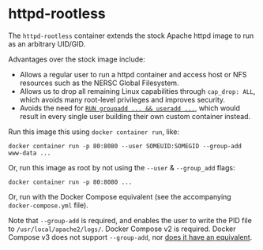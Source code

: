 # httpd-rootless

The `httpd-rootless` container extends the stock Apache httpd image to run as
an arbitrary UID/GID.

Advantages over the stock image include:
  * Allows a regular user to run a httpd container and access host or NFS
    resources such as the NERSC Global Filesystem.
  * Allows us to drop all remaining Linux capabilities through `cap_drop: ALL`,
    which avoids many root-level privileges and improves security. 
  * Avoids the need for [`RUN groupadd ... && useradd ...`][1], which would
    result in every single user building their own custom container instead.

Run this image this using `docker container run`, like:

    docker container run -p 80:8080 --user SOMEUID:SOMEGID --group-add www-data ...

Or, run this image as root by not using the `--user` & `--group_add` flags:

    docker container run -p 80:8080 ...

Or, run with the Docker Compose equivalent (see the accompanying `docker-compose.yml` file).

Note that `--group-add` is required, and enables the user to write the PID file
to `/usr/local/apache2/logs/`. Docker Compose v2 is required. Docker Compose v3
does not support `--group-add`, nor [does it have an equivalent][2]. 

[1]: https://docs.docker.com/develop/develop-images/dockerfile_best-practices/#user
[2]: https://github.com/docker/compose/issues/3328#issuecomment-296813818
